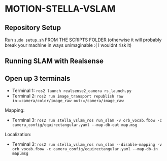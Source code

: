 # MOTION-STELLA-VSLAM

## Repository Setup
Run ```sudo setup.sh``` FROM THE SCRIPTS FOLDER (otherwise it will probably break your machine in ways unimaginable :( I wouldnt risk it)

## Running SLAM with Realsense
## Open up 3 terminals
- Terminal 1: ```ros2 launch realsense2_camera rs_launch.py```
- Terminal 2: ```ros2 run image_transport republish raw in:=camera/color/image_raw out:=/camera/image_raw```

Mapping:
- Terminal 3: ```ros2 run stella_vslam_ros run_slam -v orb_vocab.fbow -c camera_config/equirectangular.yaml --map-db-out map.msg```

Localization: 
- Terminal 3: ```ros2 run stella_vslam_ros run_slam --disable-mapping -v orb_vocab.fbow -c camera_config/equirectangular.yaml --map-db-in map.msg```
